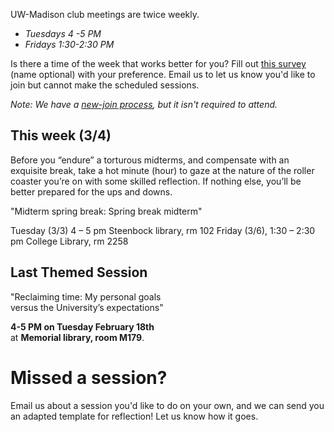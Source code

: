 
UW-Madison club meetings are twice weekly.
- *Tuesdays 4 -5 PM*
- *Fridays 1:30-2:30 PM*

Is there a time of the week that works better for you? Fill out [this survey](https://www.when2meet.com/?8746417-KjJ6N) 
(name optional) with your preference. Email us to let us know you'd like to join but cannot make the scheduled sessions.

*Note: We have a [new-join process](membership.md), but it isn't required to attend.*

## This week (3/4)
Before you “endure” a torturous midterms, and compensate with an exquisite break, take a hot minute (hour) to gaze at the nature of the roller coaster you’re on with some skilled reflection. If nothing else, you’ll be better prepared for the ups and downs. 

"Midterm spring break: Spring break midterm"

Tuesday (3/3) 4 – 5 pm Steenbock library, rm 102
Friday (3/6), 1:30 – 2:30 pm College Library, rm 2258

## Last Themed Session

"Reclaiming time: My personal goals  
versus the University’s expectations"

**4-5 PM on Tuesday February 18th**   
at **Memorial library, room M179**.

# Missed a session?
Email us about a session you'd like to do on your own, and we can send you an adapted template for reflection! Let us know how it goes.


